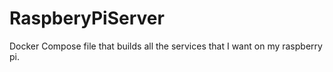# RaspberyPiServer
Docker Compose file that builds all the services that I want on my raspberry pi.
